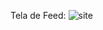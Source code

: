 Tela de Feed:
![site](https://github.com/user-attachments/assets/dfd44b46-c995-4925-adca-8fa0803c00aa)
